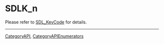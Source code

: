 # SDLK_n

Please refer to [SDL_KeyCode](SDL_KeyCode) for details.

----
[CategoryAPI](CategoryAPI), [CategoryAPIEnumerators](CategoryAPIEnumerators)

